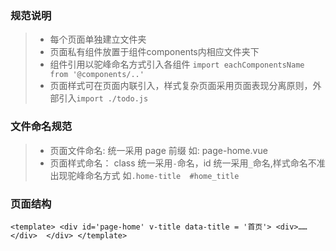 ### 规范说明
> * 每个页面单独建立文件夹
> * 页面私有组件放置于组件components内相应文件夹下
> * 组件引用以驼峰命名方式引入各组件
`import eachComponentsName from '@components/..'`
> * 页面样式可在页面内联引入，样式复杂页面采用页面表现分离原则，外部引入`import ./todo.js`

### 文件命名规范
> * 页面文件命名: 统一采用 page 前缀 如: page-home.vue
> * 页面样式命名： class 统一采用`-`命名，id 统一采用`_`命名,样式命名不准出现驼峰命名方式 如`.home-title  #home_title`

### 页面结构
`
    <template>
        <div id='page-home' v-title data-title = '首页'>
            <div>……</div> 
        </div>
    </template>    
`

